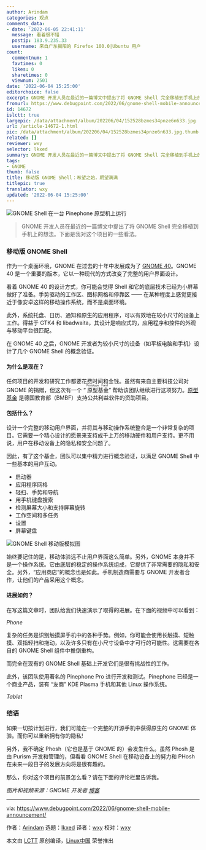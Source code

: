 ```yaml
---
author: Arindam
categories: 观点
comments_data:
- date: '2022-06-05 22:41:11'
  message: 看着很不错
  postip: 183.9.235.33
  username: 来自广东揭阳的 Firefox 100.0|Ubuntu 用户
count:
  commentnum: 1
  favtimes: 0
  likes: 0
  sharetimes: 0
  viewnum: 2501
date: '2022-06-04 15:25:00'
editorchoice: false
excerpt: GNOME 开发人员在最近的一篇博文中提出了将 GNOME Shell 完全移植到手机上的想法。下面是我对这个项目的一些看法。
fromurl: https://www.debugpoint.com/2022/06/gnome-shell-mobile-announcement/
id: 14672
islctt: true
largepic: /data/attachment/album/202206/04/152528bzmes34pnze6n633.jpg
url: /article-14672-1.html
pic: /data/attachment/album/202206/04/152528bzmes34pnze6n633.jpg.thumb.jpg
related: []
reviewer: wxy
selector: lkxed
summary: GNOME 开发人员在最近的一篇博文中提出了将 GNOME Shell 完全移植到手机上的想法。下面是我对这个项目的一些看法。
tags:
- GNOME
thumb: false
title: 移动版 GNOME Shell：希望之始，期望满满
titlepic: true
translator: wxy
updated: '2022-06-04 15:25:00'
---
```


![GNOME Shell 在一台 Pinephone 原型机上运行](/data/attachment/album/202206/04/152528bzmes34pnze6n633.jpg)



> 
> GNOME 开发人员在最近的一篇博文中提出了将 GNOME Shell 完全移植到手机上的想法。下面是我对这个项目的一些看法。
> 
> 
> 


### 移动版 GNOME Shell


作为一个桌面环境，GNOME 在过去的十年中发展成为了 [GNOME 40](https://www.debugpoint.com/tag/gnome-40)。GNOME 40 是一个重要的版本，它以一种现代的方式改变了完整的用户界面设计。


看着 GNOME 40 的设计方式，你可能会觉得 Shell 和它的底层技术已经为小屏幕做好了准备。手势驱动的工作区、图标网格和停靠区 —— 在某种程度上感觉更接近于像安卓这样的移动操作系统，而不是桌面环境。


此外，系统托盘、日历、通知和原生的应用程序，可以有效地在较小尺寸的设备上工作。得益于 GTK4 和 libadwaita，其设计是响应式的，应用程序和控件的外观与移动平台很匹配。


在 GNOME 40 之后，GNOME 开发者为较小尺寸的设备（如平板电脑和手机）设计了几个 GNOME Shell 的概念验证。


#### 为什么是现在？


任何项目的开发和研究工作都要花费时间和金钱。虽然有来自主要科技公司对 GNOME 的捐赠，但这次有一个 “<ruby> 原型基金 <rt>  Prototype Fund </rt></ruby>” 帮助该团队继续进行这项努力。[原型基金](http://www.prototypefund.de) 是德国教育部（BMBF）支持公共利益软件的资助项目。


#### 包括什么？


设计一个完整的移动用户界面，并将其与移动操作系统整合是一个非常复杂的项目。它需要一个精心设计的愿景来支持成千上万的移动硬件和用户支持。更不用说，用户在移动设备上的隐私和安全问题了。


因此，有了这个基金，团队可以集中精力进行概念验证，以满足 GNOME Shell 中一些基本的用户互动。


* 启动器
* 应用程序网格
* 轻扫、手势和导航
* 用手机键盘搜索
* 检测屏幕大小和支持屏幕旋转
* 工作空间和多任务
* 设置
* 屏幕键盘


![GNOME Shell 移动版模拟图](/data/attachment/album/202206/04/152528t34o3n5v5l19a1aq.jpg)


始终要记住的是，移动体验远不止用户界面这么简单。另外，GNOME 本身并不是一个操作系统。它由底层的稳定的操作系统组成，它提供了非常需要的隐私和安全。另外，“应用商店”的概念也是如此。手机制造商需要与 GNOME 开发者合作，让他们的产品采用这个概念。


#### 进展如何？


在写这篇文章时，团队给我们快速演示了取得的进展。在下面的视频中可以看到：






*Phone*


复杂的任务是识别触摸屏手机中的各种手势。例如，你可能会使用长触摸、短触摸、双指轻扫和拖动，以及许多只有在小尺寸设备中才可行的可能性。这需要在各自的 GNOME Shell 组件中推倒重构。


而完全在现有的 GNOME Shell 基础上开发它们是很有挑战性的工作。


此外，该团队使用著名的 Pinephone Pro 进行开发和测试。Pinephone 已经是一个商业产品，装有 “友商” KDE Plasma 手机和其他 Linux 操作系统。






*Tablet*


### 结语


如果一切按计划进行，我们可能在一个完整的开源手机中获得原生的 GNOME 体验。而你可以重新拥有你的隐私!


另外，我不确定 Phosh（它也是基于 GNOME 的）会发生什么。虽然 Phosh 是由 Purism 开发和管理的，但看看 GNOME Shell 在移动设备上的努力和 PHosh 在未来一段日子的发展方向将是很有趣的。


那么，你对这个项目的前景怎么看？请在下面的评论栏里告诉我。


*图片和视频来源：GNOME 开发者 [博客](https://blogs.gnome.org/shell-dev/2022/05/30/towards-gnome-shell-on-mobile/)*




---


via: <https://www.debugpoint.com/2022/06/gnome-shell-mobile-announcement/>


作者：[Arindam](https://www.debugpoint.com/author/admin1/) 选题：[lkxed](https://github.com/lkxed) 译者：[wxy](https://github.com/wxy) 校对：[wxy](https://github.com/wxy)


本文由 [LCTT](https://github.com/LCTT/TranslateProject) 原创编译，[Linux中国](https://linux.cn/) 荣誉推出